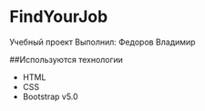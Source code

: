 # FindYourJob
Учебный проект
Выполнил: Федоров Владимир


##Используются технологии
- HTML
- CSS
- Bootstrap v5.0
